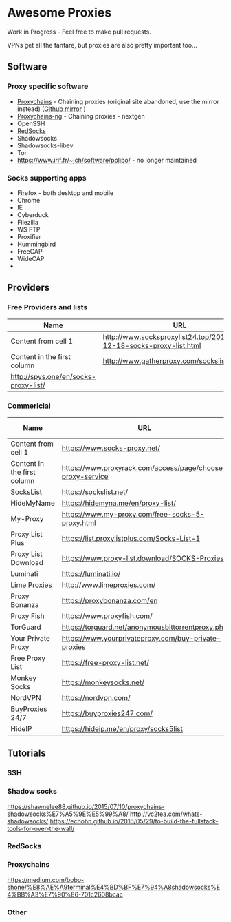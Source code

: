 # Awesome Proxies

Work in Progress - Feel free to make pull requests.

VPNs get all the fanfare, but proxies are also pretty important too...

## Software

### Proxy specific software

* [Proxychains](http://proxychains.sourceforge.net/) - Chaining proxies (original site abandoned, use the mirror instead) ([Github mirror](https://github.com/haad/proxychains) )
* [Proxychains-ng](https://github.com/rofl0r/proxychains-ng) - Chaining proxies - nextgen 
* OpenSSH
* [RedSocks](https://github.com/darkk/redsocks)
* Shadowsocks
* Shadowsocks-libev
* Tor
* https://www.irif.fr/~jch/software/polipo/ - no longer maintained

### Socks supporting apps

* Firefox - both desktop and mobile
* Chrome
* IE
* Cyberduck
* Filezilla
* WS FTP
* Proxifier
* Hummingbird
* FreeCAP
* WideCAP
* 

## Providers

### Free Providers and lists

Name | URL | Notes
------------ | ------------- | ---
Content from cell 1 | http://www.socksproxylist24.top/2018/12/10-12-18-socks-proxy-list.html |
Content in the first column | http://www.gatherproxy.com/sockslist |
| http://spys.one/en/socks-proxy-list/ |

### Commericial

Name | URL | Free tier | Notes
------------ | ------------- | --- | --- 
Content from cell 1 | https://www.socks-proxy.net/ | Y  |
Content in the first column | https://www.proxyrack.com/access/page/choose-proxy-service |    |
SocksList | https://sockslist.net/ | |
HideMyName | https://hidemyna.me/en/proxy-list/ | |
My-Proxy | https://www.my-proxy.com/free-socks-5-proxy.html | |
Proxy List Plus| https://list.proxylistplus.com/Socks-List-1 | |
Proxy List Download | https://www.proxy-list.download/SOCKS-Proxies/ | |
Luminati | https://luminati.io/ | |
Lime Proxies | http://www.limeproxies.com/ | |
Proxy Bonanza | https://proxybonanza.com/en | |
Proxy Fish | https://www.proxyfish.com/ | |
TorGuard | https://torguard.net/anonymousbittorrentproxy.php | |
Your Private Proxy | https://www.yourprivateproxy.com/buy-private-proxies | |
Free Proxy List | https://free-proxy-list.net/ | |
Monkey Socks | https://monkeysocks.net/ | |
NordVPN | https://nordvpn.com/ | |
BuyProxies 24/7 | https://buyproxies247.com/ | |
HideIP | https://hideip.me/en/proxy/socks5list | |






## Tutorials

### SSH

### Shadow socks

https://shawnelee88.github.io/2015/07/10/proxychains-shadowsocks%E7%A5%9E%E5%99%A8/
http://vc2tea.com/whats-shadowsocks/
https://echohn.github.io/2016/05/29/to-build-the-fullstack-tools-for-over-the-wall/

### RedSocks

### Proxychains

https://medium.com/bobo-shone/%E8%AE%A9terminal%E4%BD%BF%E7%94%A8shadowsocks%E4%BB%A3%E7%90%86-701c2608bcac


### Other


